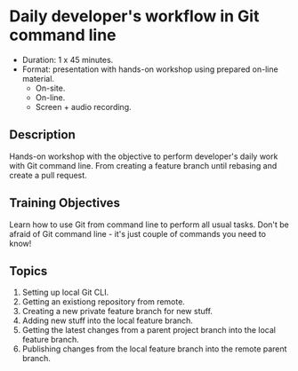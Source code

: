 Daily developer's workflow in Git command line
==============================================

- Duration: 1 x 45 minutes.
- Format: presentation with hands-on workshop using prepared on-line material.
  - On-site.
  - On-line.
  - Screen + audio recording.

Description
-----------
Hands-on workshop with the objective to perform developer's daily work with Git command line.
From creating a feature branch until rebasing and create a pull request.

Training Objectives
-------------------
Learn how to use Git from command line to perform all usual tasks.
Don't be afraid of Git command line - it's just couple of commands you need to know!

Topics
------
1. Setting up local Git CLI.
2. Getting an existiong repository from remote.
3. Creating a new private feature branch for new stuff.
4. Adding new stuff into the local feature branch.
5. Getting the latest changes from a parent project branch into the local feature branch.
6. Publishing changes from the local feature branch into the remote parent branch.
